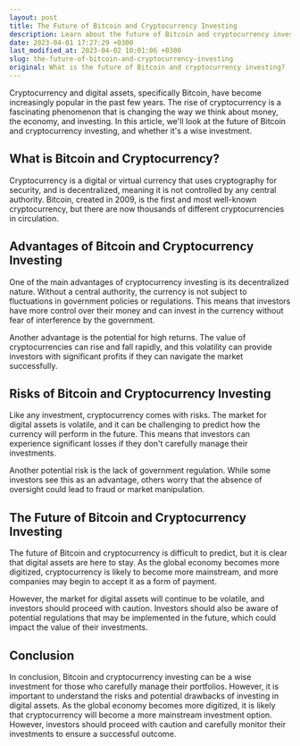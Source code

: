 ```yaml
---
layout: post
title: The Future of Bitcoin and Cryptocurrency Investing
description: Learn about the future of Bitcoin and cryptocurrency investing and how it can impact your financial portfolio. Is it a wise investment?
date: 2023-04-01 17:27:29 +0300
last_modified_at: 2023-04-02 10:01:06 +0300
slug: the-future-of-bitcoin-and-cryptocurrency-investing
original: What is the future of Bitcoin and cryptocurrency investing?
---
```

Cryptocurrency and digital assets, specifically Bitcoin, have become increasingly popular in the past few years. The rise of cryptocurrency is a fascinating phenomenon that is changing the way we think about money, the economy, and investing. In this article, we'll look at the future of Bitcoin and cryptocurrency investing, and whether it's a wise investment.

## What is Bitcoin and Cryptocurrency?
Cryptocurrency is a digital or virtual currency that uses cryptography for security, and is decentralized, meaning it is not controlled by any central authority. Bitcoin, created in 2009, is the first and most well-known cryptocurrency, but there are now thousands of different cryptocurrencies in circulation.

## Advantages of Bitcoin and Cryptocurrency Investing
One of the main advantages of cryptocurrency investing is its decentralized nature. Without a central authority, the currency is not subject to fluctuations in government policies or regulations. This means that investors have more control over their money and can invest in the currency without fear of interference by the government.

Another advantage is the potential for high returns. The value of cryptocurrencies can rise and fall rapidly, and this volatility can provide investors with significant profits if they can navigate the market successfully.

## Risks of Bitcoin and Cryptocurrency Investing
Like any investment, cryptocurrency comes with risks. The market for digital assets is volatile, and it can be challenging to predict how the currency will perform in the future. This means that investors can experience significant losses if they don't carefully manage their investments.

Another potential risk is the lack of government regulation. While some investors see this as an advantage, others worry that the absence of oversight could lead to fraud or market manipulation.

## The Future of Bitcoin and Cryptocurrency Investing
The future of Bitcoin and cryptocurrency is difficult to predict, but it is clear that digital assets are here to stay. As the global economy becomes more digitized, cryptocurrency is likely to become more mainstream, and more companies may begin to accept it as a form of payment.

However, the market for digital assets will continue to be volatile, and investors should proceed with caution. Investors should also be aware of potential regulations that may be implemented in the future, which could impact the value of their investments.

## Conclusion
In conclusion, Bitcoin and cryptocurrency investing can be a wise investment for those who carefully manage their portfolios. However, it is important to understand the risks and potential drawbacks of investing in digital assets. As the global economy becomes more digitized, it is likely that cryptocurrency will become a more mainstream investment option. However, investors should proceed with caution and carefully monitor their investments to ensure a successful outcome.